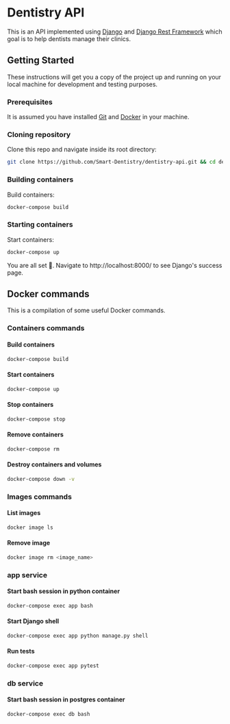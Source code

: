 # Dentistry API

This is an API implemented using [Django][] and [Django Rest Framework][] which goal
is to help dentists manage their clinics.

## Getting Started

These instructions will get you a copy of the project up and running on your local machine for development and testing purposes.

### Prerequisites

It is assumed you have installed [Git][] and [Docker][] in your machine.

### Cloning repository

Clone this repo and navigate inside its root directory:

```bash
git clone https://github.com/Smart-Dentistry/dentistry-api.git && cd dentistry-api
```

### Building containers

Build containers:

```bash
docker-compose build
```

### Starting containers

Start containers:

```bash
docker-compose up
```

You are all set 🎉. Navigate to http://localhost:8000/ to see Django's success page.

## Docker commands

This is a compilation of some useful Docker commands.

### Containers commands

#### Build containers

```bash
docker-compose build
```

#### Start containers

```bash
docker-compose up
```

#### Stop containers

```bash
docker-compose stop
```

#### Remove containers

```bash
docker-compose rm
```

#### Destroy containers and volumes

```bash
docker-compose down -v
```

### Images commands

#### List images

```bash
docker image ls
```

#### Remove image

```bash
docker image rm <image_name>
```

### app service

#### Start bash session in python container

```bash
docker-compose exec app bash
```

#### Start Django shell

```bash
docker-compose exec app python manage.py shell
```

#### Run tests

```bash
docker-compose exec app pytest
```

### db service

#### Start bash session in postgres container

```bash
docker-compose exec db bash
```

[Django]: https://www.djangoproject.com/
[Django Rest Framework]: https://www.django-rest-framework.org/
[Docker]: https://docs.docker.com/get-docker/
[Git]: https://git-scm.com/downloads
[install-precommit]: https://pre-commit.com/#install
[pre-commit]: https://pre-commit.com
[pre-commit-file]: .pre-commit-config.yaml
